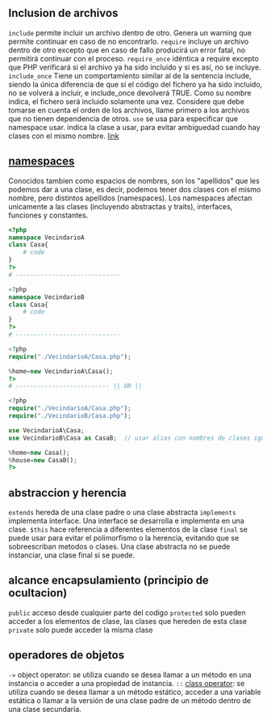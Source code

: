 
## Inclusion de archivos

```include``` permite incluir un archivo dentro de otro. Genera un warning que permite continuar en caso de no encontrarlo.
```require``` incluye un archivo dentro de otro excepto que en caso de fallo producirá un error fatal, no permitirá continuar con el proceso.
```require_once``` idéntica a require excepto que PHP verificará si el archivo ya ha sido incluido y si es así, no se incluye.
```include_once``` Tiene un comportamiento similar al de la sentencia include, siendo la única diferencia de que si el código del fichero ya ha sido incluido, no se volverá a incluir, e include_once devolverá TRUE. Como su nombre indica, el fichero será incluido solamente una vez.
Considere que debe tomarse en cuenta el orden de los archivos, llame primero a los archivos que no tienen dependencia de otros.
```use``` se usa para especificar que namespace usar. indica la clase a usar, para evitar ambiguedad cuando hay clases con el mismo nombre. [link](https://stackoverflow.com/questions/10965454/how-does-the-keyword-use-work-in-php-and-can-i-import-classes-with-it#25138965)

## [namespaces](https://www.php.net/manual/es/language.namespaces.php)

Conocidos tambien como espacios de nombres, son los "apellidos" que les podemos dar a una clase, es decir, podemos tener dos clases con el mismo nombre, pero distintos apellidos (namespaces).
Los namespaces afectan unicamente a las clases (incluyendo abstractas y traits), interfaces, funciones y constantes.

```php
<?php
namespace VecindarioA
class Casa{
    # code
}
?>
# -----------------------------

<?php
namespace VecindarioB
class Casa{
    # code
}
?>
# -----------------------------

<?php
require("./VecindarioA/Casa.php");

%home=new VecindarioA\Casa();
?>
# -------------------------- || OR ||

<?php
require("./VecindarioA/Casa.php");
require("./VecindarioB/Casa.php");

use VecindarioA\Casa;
use VecindarioB\Casa as CasaB;  // usar alias con nombres de clases iguales

%home=new Casa();
%house=new CasaB();
?>

```

## abstraccion y herencia
```extends``` hereda de una clase padre o una clase abstracta
```implements``` implementa interface. Una interface se desarrolla e implementa en una clase.
```$this``` hace referencia a diferentes elementos de la clase
 ```final``` se puede usar para evitar el polimorfismo o la herencia, evitando que se sobreescriban metodos o clases. Una clase abstracta no se puede instanciar, una clase final si se puede.

## alcance encapsulamiento (principio de ocultacion)
```public``` acceso desde cualquier parte del codigo
```protected``` solo pueden acceder a los elementos de clase, las clases que hereden de esta clase
```private``` solo puede acceder la misma clase



## operadores de objetos
```->``` object operator: se utiliza cuando se desea llamar a un método en una instancia o acceder a una propiedad de instancia.
```::```  [class operator](https://www.php.net/manual/es/language.oop5.paamayim-nekudotayim.php): se utiliza cuando se desea llamar a un método estático, acceder a una variable estática o llamar a la versión de una clase padre de un método dentro de una clase secundaria.

